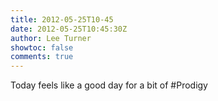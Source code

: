 ```yaml
---
title: 2012-05-25T10-45
date: 2012-05-25T10:45:30Z
author: Lee Turner
showtoc: false
comments: true
---
```


Today feels like a good day for a bit of #Prodigy

